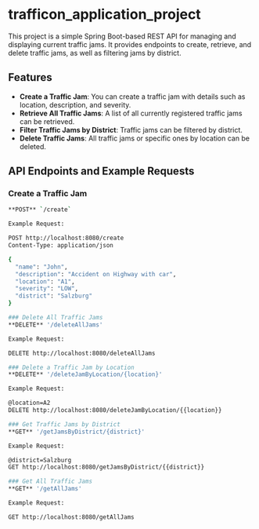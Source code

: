 # trafficon_application_project

This project is a simple Spring Boot-based REST API for managing and displaying current traffic jams. It provides endpoints to create, retrieve, and delete traffic jams, as well as filtering jams by district.

## Features
- **Create a Traffic Jam**: You can create a traffic jam with details such as location, description, and severity.
- **Retrieve All Traffic Jams**: A list of all currently registered traffic jams can be retrieved.
- **Filter Traffic Jams by District**: Traffic jams can be filtered by district.
- **Delete Traffic Jams**: All traffic jams or specific ones by location can be deleted.

## API Endpoints and Example Requests

### Create a Traffic Jam
```bash
**POST** `/create`

Example Request:

POST http://localhost:8080/create
Content-Type: application/json

{
  "name": "John",
  "description": "Accident on Highway with car",
  "location": "A1",
  "severity": "LOW",
  "district": "Salzburg"
}

### Delete All Traffic Jams
**DELETE** '/deleteAllJams'

Example Request:

DELETE http://localhost:8080/deleteAllJams

### Delete a Traffic Jam by Location
**DELETE** '/deleteJamByLocation/{location}'

Example Request:

@location=A2
DELETE http://localhost:8080/deleteJamByLocation/{{location}}

### Get Traffic Jams by District
**GET** '/getJamsByDistrict/{district}'

Example Request:

@district=Salzburg
GET http://localhost:8080/getJamsByDistrict/{{district}}

### Get All Traffic Jams
**GET** '/getAllJams'

Example Request:

GET http://localhost:8080/getAllJams





